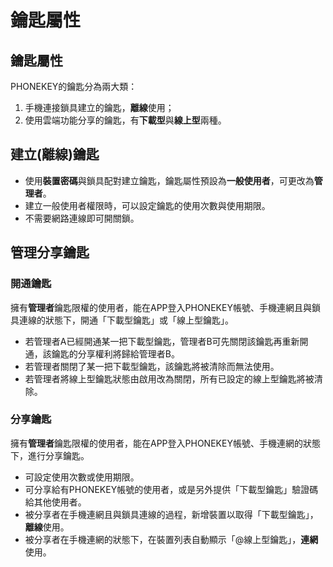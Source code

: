# 鑰匙屬性

## 鑰匙屬性

PHONEKEY的鑰匙分為兩大類：

1. 手機連接鎖具建立的鑰匙，**離線**使用；
2. 使用雲端功能分享的鑰匙，有**下載型**與**線上型**兩種。

## 建立\(離線\)鑰匙

* 使用**裝置密碼**與鎖具配對建立鑰匙，鑰匙屬性預設為**一般使用者**，可更改為**管理者**。
* 建立一般使用者權限時，可以設定鑰匙的使用次數與使用期限。
* 不需要網路連線即可開關鎖。

## 管理分享鑰匙

### 開通鑰匙

擁有**管理者**鑰匙限權的使用者，能在APP登入PHONEKEY帳號、手機連網且與鎖具連線的狀態下，開通「下載型鑰匙」或「線上型鑰匙」。

* 若管理者A已經開通某一把下載型鑰匙，管理者B可先關閉該鑰匙再重新開通，該鑰匙的分享權利將歸給管理者B。
* 若管理者關閉了某一把下載型鑰匙，該鑰匙將被清除而無法使用。
* 若管理者將線上型鑰匙狀態由啟用改為關閉，所有已設定的線上型鑰匙將被清除。

### 分享鑰匙

擁有**管理者**鑰匙限權的使用者，能在APP登入PHONEKEY帳號、手機連網的狀態下，進行分享鑰匙。

* 可設定使用次數或使用期限。
* 可分享給有PHONEKEY帳號的使用者，或是另外提供「下載型鑰匙」驗證碼給其他使用者。
* 被分享者在手機連網且與鎖具連線的過程，新增裝置以取得「下載型鑰匙」，**離線**使用。
* 被分享者在手機連網的狀態下，在裝置列表自動顯示「@線上型鑰匙」，**連網**使用。

